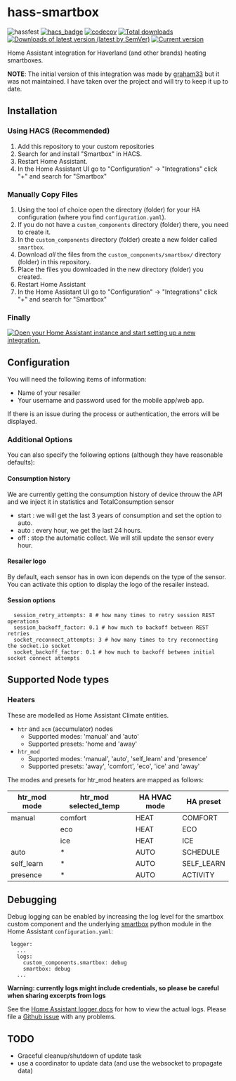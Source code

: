 # hass-smartbox
![hassfest](https://github.com/ajtudela/hass-smartbox/workflows/Validate%20with%20hassfest/badge.svg) [![hacs_badge](https://img.shields.io/badge/HACS-Custom-41BDF5.svg)](https://github.com/hacs/integration) [![codecov](https://codecov.io/gh/ajtudela/hass-smartbox/branch/main/graph/badge.svg?token=C6J448TUQ8)](https://codecov.io/gh/ajtudela/hass-smartbox) [![Total downloads](https://img.shields.io/github/downloads/ajtudela/hass-smartbox/total)](https://github.com/ajtudela/hass-smartbox/releases) [![Downloads of latest version (latest by SemVer)](https://img.shields.io/github/downloads/ajtudela/hass-smartbox/latest/total?sort=semver)](https://github.com/ajtudela/hass-smartbox/releases/latest) [![Current version](https://img.shields.io/github/v/release/ajtudela/hass-smartbox)](https://github.com/ajtudela/hass-smartbox/releases/latest)




Home Assistant integration for Haverland (and other brands) heating smartboxes.

**NOTE**: The initial version of this integration was made by [graham33](https://github.com/graham33) but it was not maintained. I have taken over the project and will try to keep it up to date.

## Installation

### Using HACS (Recommended)

1. Add this repository to your custom repositories
1. Search for and install "Smartbox" in HACS.
1. Restart Home Assistant.
1. In the Home Assistant UI go to "Configuration" -> "Integrations" click "+" and search for "Smartbox"

### Manually Copy Files

1. Using the tool of choice open the directory (folder) for your HA configuration (where you find `configuration.yaml`).
1. If you do not have a `custom_components` directory (folder) there, you need to create it.
1. In the `custom_components` directory (folder) create a new folder called `smartbox`.
1. Download _all_ the files from the `custom_components/smartbox/` directory (folder) in this repository.
1. Place the files you downloaded in the new directory (folder) you created.
1. Restart Home Assistant
1. In the Home Assistant UI go to "Configuration" -> "Integrations" click "+" and search for "Smartbox"

### Finally

[![Open your Home Assistant instance and start setting up a new integration.](https://my.home-assistant.io/badges/config_flow_start.svg)](https://my.home-assistant.io/redirect/config_flow_start/?domain=smartbox)


## Configuration

You will need the following items of information:
* Name of your resailer
* Your username and password used for the mobile app/web app.

If there is an issue during the process or authentication, the errors will be displayed.

### Additional Options
You can also specify the following options (although they have reasonable defaults):

#### Consumption history
We are currently getting the consumption history of device throuw the API and we inject it in statistics and TotalConsumption sensor
* start : we will get the last 3 years of consumption and set the option to auto.
* auto : every hour, we get the last 24 hours.
* off : stop the automatic collect. We will still update the sensor every hour.

#### Resailer logo
By default, each sensor has in own icon depends on the type of the sensor.
You can activate this option to display the logo of the resailer instead.

#### Session options 
```
  session_retry_attempts: 8 # how many times to retry session REST operations
  session_backoff_factor: 0.1 # how much to backoff between REST retries
  socket_reconnect_attempts: 3 # how many times to try reconnecting the socket.io socket
  socket_backoff_factor: 0.1 # how much to backoff between initial socket connect attempts
```

## Supported Node types

### Heaters
These are modelled as Home Assistant Climate entities.

* `htr` and `acm` (accumulator) nodes
  * Supported modes: 'manual' and 'auto'
  * Supported presets: 'home and 'away'
* `htr_mod`
  * Supported modes: 'manual', 'auto', 'self_learn' and 'presence'
  * Supported presets: 'away', 'comfort', 'eco', 'ice' and 'away'

The modes and presets for htr_mod heaters are mapped as follows:

| htr\_mod mode | htr\_mod selected_temp | HA HVAC mode | HA preset   |
|---------------|------------------------|--------------|-------------|
| manual        | comfort                | HEAT         | COMFORT     |
|               | eco                    | HEAT         | ECO         |
|               | ice                    | HEAT         | ICE         |
| auto          | *                      | AUTO         | SCHEDULE    |
| self\_learn   | *                      | AUTO         | SELF\_LEARN |
| presence      | *                      | AUTO         | ACTIVITY    |

## Debugging

Debug logging can be enabled by increasing the log level for the smartbox custom
component and the underlying [smartbox] python module in the Home Assistant
`configuration.yaml`:

```
 logger:
   ...
   logs:
     custom_components.smartbox: debug
     smartbox: debug
   ...
```

**Warning: currently logs might include credentials, so please be careful when
sharing excerpts from logs**

See the [Home Assistant logger docs] for how to view the actual logs. Please
file a [Github issue] with any problems.

## TODO
* Graceful cleanup/shutdown of update task
* use a coordinator to update data (and use the websocket to propagate data)

[custom repository]: https://hacs.xyz/docs/faq/custom_repositories
[Github issue]: https://github.com/ajtudela/hass-smartbox/issues
[Home Assistant integration docs]: https://developers.home-assistant.io/docs/creating_integration_file_structure/#where-home-assistant-looks-for-integrations
[Home Assistant logger docs]: https://www.home-assistant.io/integrations/logger/#viewing-logs
[Home Assistant secrets management]: https://www.home-assistant.io/docs/configuration/secrets/
[smartbox]: https://github.com/ajtudela/smartbox
